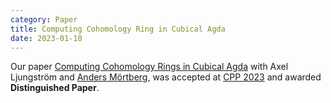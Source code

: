 ```yaml
---
category: Paper
title: Computing Cohomology Ring in Cubical Agda
date: 2023-01-10
---
```


Our paper [Computing Cohomology Rings in Cubical Agda](https://arxiv.org/abs/2212.04182")
with Axel Ljungström and [Anders Mörtberg](https://staff.math.su.se/anders.mortberg/),
was accepted at [CPP 2023](https://popl23.sigplan.org/home/CPP-2023#) and awarded
**Distinguished Paper**.